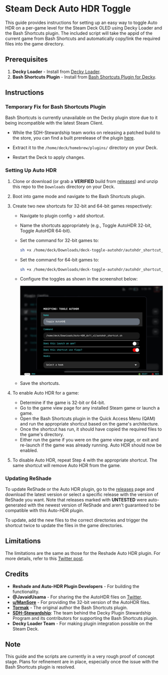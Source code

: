# Steam Deck Auto HDR Toggle

This guide provides instructions for setting up an easy way to toggle Auto HDR on a per-game level for the Steam Deck OLED using Decky Loader and the Bash Shortcuts plugin. The included script will take the appid of the current game from Bash Shortcuts and automatically copy/link the required files into the game directory.

## Prerequisites

1. **Decky Loader** - Install from [Decky Loader](https://decky.xyz/).
2. **Bash Shortcuts Plugin** - Install from [Bash Shortcuts Plugin for Decky](https://github.com/SDH-Stewardship/bash-shortcuts).

## Instructions

### Temporary Fix for Bash Shortcuts Plugin

Bash Shortcuts is currently unavailable on the Decky plugin store due to it being incompatible with the latest Steam Client.

- While the SDH-Stewardship team works on releasing a patched build to the store, you can find a built prerelease of the plugin [here](https://github.com/SDH-Stewardship/bash-shortcuts/pull/1#issuecomment-2460919165).

- Extract it to the `/home/deck/homebrew/plugins/` directory on your Deck.

- Restart the Deck to apply changes.

### Setting Up Auto HDR

1. Clone or download (or grab a **VERIFIED** build from [releases](https://github.com/JediRhymeTrix/deck-toggle-autohdr/releases)) and unzip this repo to the `Downloads` directory on your Deck.
2. Boot into game mode and navigate to the Bash Shortcuts plugin.
3. Create two new shortcuts for 32-bit and 64-bit games respectively:
   - Navigate to plugin config > add shortcut.
   - Name the shortcuts appropriately (e.g., Toggle AutoHDR 32-bit, Toggle AutoHDR 64-bit).
   - Set the command for 32-bit games to:

        ```bash
        sh +x /home/deck/Downloads/deck-toggle-autohdr/autohdr_shortcut_32bit.sh
        ```

   - Set the command for 64-bit games to:

        ```bash
        sh +x /home/deck/Downloads/deck-toggle-autohdr/autohdr_shortcut_64bit.sh
        ```

   - Configure the toggles as shown in the screenshot below:

     ![Configuration Screenshot](assets/screenshot_1.jpg)

   - Save the shortcuts.

4. To enable Auto HDR for a game:
   - Determine if the game is 32-bit or 64-bit.
   - Go to the game view page for any installed Steam game or launch a game.
   - Open the Bash Shortcuts plugin in the Quick Access Menu (QAM) and run the appropriate shortcut based on the game's architecture.
   - Once the shortcut has run, it should have copied the required files to the game's directory.
   - Either run the game if you were on the game view page, or exit and re-launch if the game was already running. Auto HDR should now be enabled.

5. To disable Auto HDR, repeat Step 4 with the appropriate shortcut. The same shortcut will remove Auto HDR from the game.

### Updating ReShade

To update ReShade or the Auto HDR plugin, go to the [releases](https://github.com/JediRhymeTrix/deck-toggle-autohdr/releases) page and download the latest version or select a specific release with the version of ReShade you want. Note that releases marked with **UNTESTED** were auto-generated with the newest version of ReShade and aren't guaranteed to be compatible with this Auto-HDR plugin.

To update, add the new files to the correct directories and trigger the shortcut twice to update the files in the game directories.

## Limitations

The limitations are the same as those for the Reshade Auto HDR plugin. For more details, refer to this [Twitter post](https://twitter.com/JavaidUsama/status/1763443358318428400).

## Credits

- **Reshade and Auto-HDR Plugin Developers** - For building the functionality.
- **@JavaidUsama** - For sharing the the AutoHDR files on [Twitter](https://twitter.com/JavaidUsama/status/1763443358318428400).
- **[u/ManSore](https://www.reddit.com/r/SteamDeck/comments/1b4dl1k/comment/kupo8b3/)** - For providing the 32-bit version of the AutoHDR files.
- **[Tormak](https://github.com/Tormak9970)** - The original author the Bash Shortcuts plugin.
- **[SDH-Stewardship](https://github.com/SDH-Stewardship)**: The team behind the Decky Plugin Stewardship Program and its contributors for supporting the Bash Shortcuts plugin.
- **Decky Loader Team** - For making plugin integration possible on the Steam Deck.

## Note

This guide and the scripts are currently in a very rough proof of concept stage. Plans for refinement are in place, especially once the issue with the Bash Shortcuts plugin is resolved.
